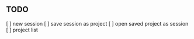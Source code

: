 ## TODO
[ ] new session
[ ] save session as project
[ ] open saved project as session
    [ ] project list
